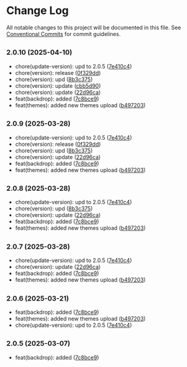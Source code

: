 # Change Log

All notable changes to this project will be documented in this file.
See [Conventional Commits](https://conventionalcommits.org) for commit guidelines.

## <small>2.0.10 (2025-04-10)</small>

* chore(update-version): upd to 2.0.5 ([7e410c4](https://gitlab.optimacros.com/fe/ui-kit/commit/7e410c4))
* chore(version): release ([0f329dd](https://gitlab.optimacros.com/fe/ui-kit/commit/0f329dd))
* chore(version): upd ([8b3c375](https://gitlab.optimacros.com/fe/ui-kit/commit/8b3c375))
* chore(version): update ([cbb5d90](https://gitlab.optimacros.com/fe/ui-kit/commit/cbb5d90))
* chore(version): update ([22d96ca](https://gitlab.optimacros.com/fe/ui-kit/commit/22d96ca))
* feat(backdrop): added ([7c8bce9](https://gitlab.optimacros.com/fe/ui-kit/commit/7c8bce9))
* feat(themes): added new themes upload ([b497203](https://gitlab.optimacros.com/fe/ui-kit/commit/b497203))





## <small>2.0.9 (2025-03-28)</small>

* chore(update-version): upd to 2.0.5 ([7e410c4](https://gitlab.optimacros.com/fe/ui-kit/commit/7e410c4))
* chore(version): release ([0f329dd](https://gitlab.optimacros.com/fe/ui-kit/commit/0f329dd))
* chore(version): upd ([8b3c375](https://gitlab.optimacros.com/fe/ui-kit/commit/8b3c375))
* chore(version): update ([22d96ca](https://gitlab.optimacros.com/fe/ui-kit/commit/22d96ca))
* feat(backdrop): added ([7c8bce9](https://gitlab.optimacros.com/fe/ui-kit/commit/7c8bce9))
* feat(themes): added new themes upload ([b497203](https://gitlab.optimacros.com/fe/ui-kit/commit/b497203))





## <small>2.0.8 (2025-03-28)</small>

* chore(update-version): upd to 2.0.5 ([7e410c4](https://gitlab.optimacros.com/fe/ui-kit/commit/7e410c4))
* chore(version): upd ([8b3c375](https://gitlab.optimacros.com/fe/ui-kit/commit/8b3c375))
* chore(version): update ([22d96ca](https://gitlab.optimacros.com/fe/ui-kit/commit/22d96ca))
* feat(backdrop): added ([7c8bce9](https://gitlab.optimacros.com/fe/ui-kit/commit/7c8bce9))
* feat(themes): added new themes upload ([b497203](https://gitlab.optimacros.com/fe/ui-kit/commit/b497203))





## <small>2.0.7 (2025-03-28)</small>

* chore(update-version): upd to 2.0.5 ([7e410c4](https://gitlab.optimacros.com/fe/ui-kit/commit/7e410c4))
* chore(version): update ([22d96ca](https://gitlab.optimacros.com/fe/ui-kit/commit/22d96ca))
* feat(backdrop): added ([7c8bce9](https://gitlab.optimacros.com/fe/ui-kit/commit/7c8bce9))
* feat(themes): added new themes upload ([b497203](https://gitlab.optimacros.com/fe/ui-kit/commit/b497203))





## <small>2.0.6 (2025-03-21)</small>

* feat(backdrop): added ([7c8bce9](https://gitlab.optimacros.com/fe/ui-kit/commit/7c8bce9))
* feat(themes): added new themes upload ([b497203](https://gitlab.optimacros.com/fe/ui-kit/commit/b497203))
* chore(update-version): upd to 2.0.5 ([7e410c4](https://gitlab.optimacros.com/fe/ui-kit/commit/7e410c4))





## <small>2.0.5 (2025-03-07)</small>

* feat(backdrop): added ([7c8bce9](https://gitlab.optimacros.com/fe/ui-kit/commit/7c8bce9))
